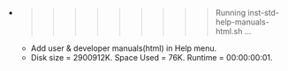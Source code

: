 * >>>>>>>>> Running inst-std-help-manuals-html.sh ...
  * Add user & developer manuals(html) in Help menu.
  * Disk size = 2900912K. Space Used = 76K. Runtime = 00:00:00:01.
